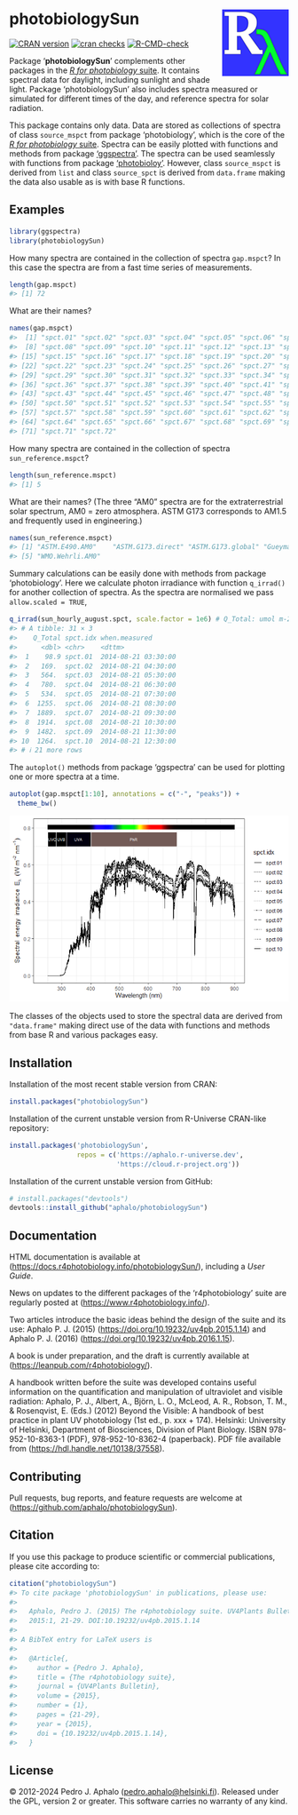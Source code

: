 
# photobiologySun <img src="man/figures/logo.png" align="right" width="120" />

<!-- badges: start -->

[![CRAN
version](https://www.r-pkg.org/badges/version-last-release/photobiologySun)](https://cran.r-project.org/package=photobiologySun)
[![cran
checks](https://badges.cranchecks.info/worst/photobiologySun.svg)](https://cran.r-project.org/web/checks/check_results_photobiologySun.html)
[![R-CMD-check](https://github.com/aphalo/photobiologySun/actions/workflows/R-CMD-check.yaml/badge.svg)](https://github.com/aphalo/photobiologySun/actions/workflows/R-CMD-check.yaml)
<!-- badges: end -->

Package ‘**photobiologySun**’ complements other packages in the [*R for
photobiology* suite](https://www.r4photobiology.info/). It contains
spectral data for daylight, including sunlight and shade light. Package
‘photobiologySun’ also includes spectra measured or simulated for
different times of the day, and reference spectra for solar radiation.

This package contains only data. Data are stored as collections of
spectra of class `source_mspct` from package ‘photobiology’, which is
the core of the [*R for photobiology*
suite](https://www.r4photobiology.info/). Spectra can be easily plotted
with functions and methods from package
[‘ggspectra’](https://docs.r4photobiology.info/ggspectra/). The spectra
can be used seamlessly with functions from package
[‘photobioloy’](https://docs.r4photobiology.info/photobiology/).
However, class `source_mspct` is derived from `list` and class
`source_spct` is derived from `data.frame` making the data also usable
as is with base R functions.

## Examples

``` r
library(ggspectra)
library(photobiologySun)
```

How many spectra are contained in the collection of spectra `gap.mspct`?
In this case the spectra are from a fast time series of measurements.

``` r
length(gap.mspct)
#> [1] 72
```

What are their names?

``` r
names(gap.mspct)
#>  [1] "spct.01" "spct.02" "spct.03" "spct.04" "spct.05" "spct.06" "spct.07"
#>  [8] "spct.08" "spct.09" "spct.10" "spct.11" "spct.12" "spct.13" "spct.14"
#> [15] "spct.15" "spct.16" "spct.17" "spct.18" "spct.19" "spct.20" "spct.21"
#> [22] "spct.22" "spct.23" "spct.24" "spct.25" "spct.26" "spct.27" "spct.28"
#> [29] "spct.29" "spct.30" "spct.31" "spct.32" "spct.33" "spct.34" "spct.35"
#> [36] "spct.36" "spct.37" "spct.38" "spct.39" "spct.40" "spct.41" "spct.42"
#> [43] "spct.43" "spct.44" "spct.45" "spct.46" "spct.47" "spct.48" "spct.49"
#> [50] "spct.50" "spct.51" "spct.52" "spct.53" "spct.54" "spct.55" "spct.56"
#> [57] "spct.57" "spct.58" "spct.59" "spct.60" "spct.61" "spct.62" "spct.63"
#> [64] "spct.64" "spct.65" "spct.66" "spct.67" "spct.68" "spct.69" "spct.70"
#> [71] "spct.71" "spct.72"
```

How many spectra are contained in the collection of spectra
`sun_reference.mspct`?

``` r
length(sun_reference.mspct)
#> [1] 5
```

What are their names? (The three “AM0” spectra are for the
extraterrestrial solar spectrum, AM0 = zero atmosphera. ASTM G173
corresponds to AM1.5 and frequently used in engineering.)

``` r
names(sun_reference.mspct)
#> [1] "ASTM.E490.AM0"    "ASTM.G173.direct" "ASTM.G173.global" "Gueymard.AM0"    
#> [5] "WMO.Wehrli.AM0"
```

Summary calculations can be easily done with methods from package
‘photobiology’. Here we calculate photon irradiance with function
`q_irrad()` for another collection of spectra. As the spectra are
normalised we pass `allow.scaled = TRUE`,

``` r
q_irrad(sun_hourly_august.spct, scale.factor = 1e6) # Q_Total: umol m-2 s-1
#> # A tibble: 31 × 3
#>    Q_Total spct.idx when.measured      
#>      <dbl> <chr>    <dttm>             
#>  1    98.9 spct.01  2014-08-21 03:30:00
#>  2   169.  spct.02  2014-08-21 04:30:00
#>  3   564.  spct.03  2014-08-21 05:30:00
#>  4   780.  spct.04  2014-08-21 06:30:00
#>  5   534.  spct.05  2014-08-21 07:30:00
#>  6  1255.  spct.06  2014-08-21 08:30:00
#>  7  1889.  spct.07  2014-08-21 09:30:00
#>  8  1914.  spct.08  2014-08-21 10:30:00
#>  9  1482.  spct.09  2014-08-21 11:30:00
#> 10  1264.  spct.10  2014-08-21 12:30:00
#> # ℹ 21 more rows
```

The `autoplot()` methods from package ‘ggspectra’ can be used for
plotting one or more spectra at a time.

``` r
autoplot(gap.mspct[1:10], annotations = c("-", "peaks")) + 
  theme_bw()
```

![](man/figures/README-unnamed-chunk-1-1.png)<!-- -->

The classes of the objects used to store the spectral data are derived
from `"data.frame"` making direct use of the data with functions and
methods from base R and various packages easy.

## Installation

Installation of the most recent stable version from CRAN:

``` r
install.packages("photobiologySun")
```

Installation of the current unstable version from R-Universe CRAN-like
repository:

``` r
install.packages('photobiologySun', 
                 repos = c('https://aphalo.r-universe.dev', 
                           'https://cloud.r-project.org'))
```

Installation of the current unstable version from GitHub:

``` r
# install.packages("devtools")
devtools::install_github("aphalo/photobiologySun")
```

## Documentation

HTML documentation is available at
(<https://docs.r4photobiology.info/photobiologySun/>), including a *User
Guide*.

News on updates to the different packages of the ‘r4photobiology’ suite
are regularly posted at (<https://www.r4photobiology.info/>).

Two articles introduce the basic ideas behind the design of the suite
and its use: Aphalo P. J. (2015)
(<https://doi.org/10.19232/uv4pb.2015.1.14>) and Aphalo P. J. (2016)
(<https://doi.org/10.19232/uv4pb.2016.1.15>).

A book is under preparation, and the draft is currently available at
(<https://leanpub.com/r4photobiology/>).

A handbook written before the suite was developed contains useful
information on the quantification and manipulation of ultraviolet and
visible radiation: Aphalo, P. J., Albert, A., Björn, L. O., McLeod, A.
R., Robson, T. M., & Rosenqvist, E. (Eds.) (2012) Beyond the Visible: A
handbook of best practice in plant UV photobiology (1st ed., p. xxx +
174). Helsinki: University of Helsinki, Department of Biosciences,
Division of Plant Biology. ISBN 978-952-10-8363-1 (PDF),
978-952-10-8362-4 (paperback). PDF file available from
(<https://hdl.handle.net/10138/37558>).

## Contributing

Pull requests, bug reports, and feature requests are welcome at
(<https://github.com/aphalo/photobiologySun>).

## Citation

If you use this package to produce scientific or commercial
publications, please cite according to:

``` r
citation("photobiologySun")
#> To cite package 'photobiologySun' in publications, please use:
#> 
#>   Aphalo, Pedro J. (2015) The r4photobiology suite. UV4Plants Bulletin,
#>   2015:1, 21-29. DOI:10.19232/uv4pb.2015.1.14
#> 
#> A BibTeX entry for LaTeX users is
#> 
#>   @Article{,
#>     author = {Pedro J. Aphalo},
#>     title = {The r4photobiology suite},
#>     journal = {UV4Plants Bulletin},
#>     volume = {2015},
#>     number = {1},
#>     pages = {21-29},
#>     year = {2015},
#>     doi = {10.19232/uv4pb.2015.1.14},
#>   }
```

## License

© 2012-2024 Pedro J. Aphalo (<pedro.aphalo@helsinki.fi>). Released under
the GPL, version 2 or greater. This software carries no warranty of any
kind.
